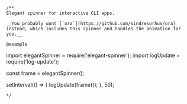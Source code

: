 ```
/**
Elegant spinner for interactive CLI apps.

__You probably want [`ora`](https://github.com/sindresorhus/ora) instead, which includes this spinner and handles the animation for you.__

@example
```
import elegantSpinner = require('elegant-spinner');
import logUpdate = require('log-update');

const frame = elegantSpinner();

setInterval(() => {
	logUpdate(frame());
}, 50);
```
*/
```